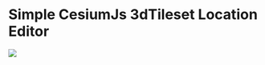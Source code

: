 # Simple CesiumJs 3dTileset Location Editor

[![](http://img.youtube.com/vi/DEZX08ipsHo/0.jpg)](http://www.youtube.com/watch?v=DEZX08ipsHo "")

 